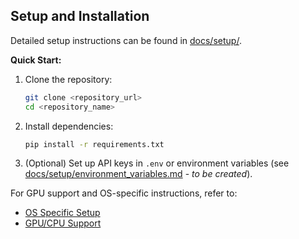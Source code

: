 ## Setup and Installation

Detailed setup instructions can be found in [docs/setup/](./docs/setup/).

**Quick Start:**

1.  Clone the repository:
    ```bash
    git clone <repository_url>
    cd <repository_name>
    ```
2.  Install dependencies:
    ```bash
    pip install -r requirements.txt
    ```
3.  (Optional) Set up API keys in `.env` or environment variables (see [docs/setup/environment_variables.md](./docs/setup/environment_variables.md) - *to be created*).

For GPU support and OS-specific instructions, refer to:
- [OS Specific Setup](./docs/setup/os_specific_setup.md)
- [GPU/CPU Support](./docs/setup/gpu_cpu_support.md)
